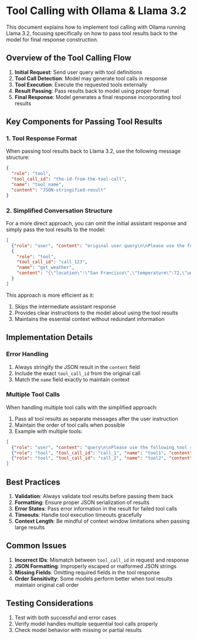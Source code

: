 # Tool Calling with Ollama & Llama 3.2

This document explains how to implement tool calling with Ollama running Llama 3.2, focusing specifically on how to pass tool results back to the model for final response construction.

## Overview of the Tool Calling Flow

1. **Initial Request**: Send user query with tool definitions
2. **Tool Call Detection**: Model may generate tool calls in response
3. **Tool Execution**: Execute the requested tools externally
4. **Result Passing**: Pass results back to model using proper format
5. **Final Response**: Model generates a final response incorporating tool results

## Key Components for Passing Tool Results

### 1. Tool Response Format

When passing tool results back to Llama 3.2, use the following message structure:

```json
{
  "role": "tool",
  "tool_call_id": "the-id-from-the-tool-call",
  "name": "tool_name",
  "content": "JSON-stringified-result"
}
```

### 2. Simplified Conversation Structure

For a more direct approach, you can omit the initial assistant response and simply pass the tool results to the model:

```json
[
  {"role": "user", "content": "original user query\n\nPlease use the following tool results in the construction of your response:"},
  {
    "role": "tool", 
    "tool_call_id": "call_123",
    "name": "get_weather",
    "content": "{\"location\":\"San Francisco\",\"temperature\":72,\"unit\":\"fahrenheit\",\"forecast\":[\"sunny\",\"windy\"],\"humidity\":45}"
  }
]
```

This approach is more efficient as it:
1. Skips the intermediate assistant response
2. Provides clear instructions to the model about using the tool results
3. Maintains the essential context without redundant information

## Implementation Details

### Error Handling

1. Always stringify the JSON result in the `content` field
2. Include the exact `tool_call_id` from the original call
3. Match the `name` field exactly to maintain context

### Multiple Tool Calls

When handling multiple tool calls with the simplified approach:
1. Pass all tool results as separate messages after the user instruction
2. Maintain the order of tool calls when possible
3. Example with multiple tools:

```json
[
  {"role": "user", "content": "query\n\nPlease use the following tool results in the construction of your response:"},
  {"role": "tool", "tool_call_id": "call_1", "name": "tool1", "content": "{}"},
  {"role": "tool", "tool_call_id": "call_2", "name": "tool2", "content": "{}"}
]
```

## Best Practices

1. **Validation**: Always validate tool results before passing them back
2. **Formatting**: Ensure proper JSON serialization of results
3. **Error States**: Pass error information in the result for failed tool calls
4. **Timeouts**: Handle tool execution timeouts gracefully
5. **Context Length**: Be mindful of context window limitations when passing large results

## Common Issues

1. **Incorrect IDs**: Mismatch between `tool_call_id` in request and response
2. **JSON Formatting**: Improperly escaped or malformed JSON strings
3. **Missing Fields**: Omitting required fields in the tool response
4. **Order Sensitivity**: Some models perform better when tool results maintain original call order

## Testing Considerations

1. Test with both successful and error cases
2. Verify model handles multiple sequential tool calls properly
3. Check model behavior with missing or partial results
